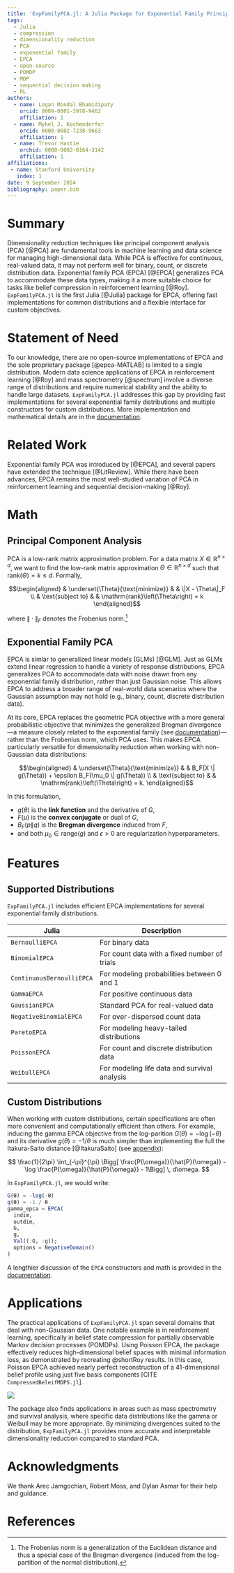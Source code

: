 ```yaml
---
title: 'ExpFamilyPCA.jl: A Julia Package for Exponential Family Principal Component Analysis'
tags:
  - Julia
  - compression
  - dimensionality reduction
  - PCA
  - exponential family
  - EPCA
  - open-source
  - POMDP
  - MDP
  - sequential decision making
  - RL
authors:
  - name: Logan Mondal Bhamidipaty
    orcid: 0009-0001-3978-9462
    affiliation: 1
  - name: Mykel J. Kochenderfer
    orcid: 0000-0002-7238-9663
    affiliation: 1
  - name: Trevor Hastie
    orchid: 0000-0002-0164-3142
    affiliation: 1
affiliations:
 - name: Stanford University
   index: 1
date: 9 September 2024
bibliography: paper.bib
---
```


# Summary

Dimensionality reduction techniques like principal component analysis (PCA) [@PCA] are fundamental tools in machine learning and data science for managing high-dimensional data. While PCA is effective for continuous, real-valued data, it may not perform well for binary, count, or discrete distribution data. Exponential family PCA (EPCA) [@EPCA] generalizes PCA to accommodate these data types, making it a more suitable choice for tasks like belief compression in reinforcement learning [@Roy]. `ExpFamilyPCA.jl` is the first Julia [@Julia] package for EPCA, offering fast implementations for common distributions and a flexible interface for custom objectives.

# Statement of Need

To our knowledge, there are no open-source implementations of EPCA and the sole proprietary package [@epca-MATLAB] is limited to a single distribution. Modern data science applications of EPCA in reinforcement learning [@Roy] and mass spectrometry [@spectrum] involve a diverse range of distributions and require numerical stability and the ability to handle large datasets. `ExpFamilyPCA.jl` addresses this gap by providing fast implementations for several exponential family distributions and multiple constructors for custom distributions. More implementation and mathematical details are in the [documentation](https://sisl.github.io/ExpFamilyPCA.jl/dev/).

# Related Work

Exponential family PCA was introduced by [@EPCA], and several papers have extended the technique [@LitReview]. While there have been advances, EPCA remains the most well-studied variation of PCA in reinforcement learning and sequential decision-making [@Roy].

# Math

## Principal Component Analysis

PCA is a low-rank matrix approximation problem. For a data matrix $X \in \mathbb{R}^{n \times d}$, we want to find the low-rank matrix approximation $\Theta \in \mathbb{R}^{n \times d}$ such that $\mathrm{rank}(\Theta) = k \leq d$. Formally,

$$\begin{aligned}
& \underset{\Theta}{\text{minimize}}
& & \|X - \Theta\|_F \\
& \text{subject to}
& & \mathrm{rank}\left(\Theta\right) = k
\end{aligned}$$

where $\| \cdot \|_F$ denotes the Frobenius norm.[^1]

[^1]: The Frobenius norm is a generalization of the Euclidean distance and thus a special case of the Bregman divergence (induced from the log-partition of the normal distribution).

## Exponential Family PCA

EPCA is simlar to generalized linear models (GLMs) [@GLM]. Just as GLMs extend linear regression to handle a variety of response distributions, EPCA generalizes PCA to accommodate data with noise drawn from any exponential family distribution, rather than just Gaussian noise. This allows EPCA to address a broader range of real-world data scenarios where the Gaussian assumption may not hold (e.g., binary, count, discrete distribution data).

At its core, EPCA replaces the geometric PCA objective with a more general probabilistic objective that minimizes the generalized Bregman divergence—a measure closely related to the exponential family (see [documentation](https://sisl.github.io/ExpFamilyPCA.jl/dev/math/bregman/))—rather than the Frobenius norm, which PCA uses. This makes EPCA particularly versatile for dimensionality reduction when working with non-Gaussian data distributions:

$$\begin{aligned}
& \underset{\Theta}{\text{minimize}}
& & B_F(X \| g(\Theta)) + \epsilon B_F(\mu_0 \| g(\Theta)) \\
& \text{subject to}
& & \mathrm{rank}\left(\Theta\right) = k.
\end{aligned}$$

In this formulation,

*  $g(\theta)$ is the **link function** and the derivative of $G$,
*  $F(\mu)$ is the **convex conjugate** or dual of $G$,
*  $B_F(p \| q)$ is the **Bregman divergence** induced from $F$,
*  and both $\mu_0 \in \mathrm{range}(g)$ and $\epsilon > 0$ are regularization hyperparameters.

# Features

## Supported Distributions

`ExpFamilyPCA.jl` includes efficient EPCA implementations for several exponential family distributions.

| Julia                     | Description                                            |
|---------------------------|--------------------------------------------------------|
| `BernoulliEPCA`           | For binary data                                        |
| `BinomialEPCA`            | For count data with a fixed number of trials           |
| `ContinuousBernoulliEPCA` | For modeling probabilities between $0$ and $1$         |
| `GammaEPCA`               | For positive continuous data                           |
| `GaussianEPCA`            | Standard PCA for real-valued data                      |
| `NegativeBinomialEPCA`    | For over-dispersed count data                          |
| `ParetoEPCA`              | For modeling heavy-tailed distributions                |
| `PoissonEPCA`             | For count and discrete distribution data               |
| `WeibullEPCA`             | For modeling life data and survival analysis           |

## Custom Distributions

When working with custom distributions, certain specifications are often more convenient and computationally efficient than others. For example, inducing the gamma EPCA objective from the log-parition $G(\theta) = -\log(-\theta)$ and its derivative $g(\theta) = -1/\theta$ is much simpler than implementing the full the Itakura-Saito distance [@ItakuraSaito] (see [appendix](https://sisl.github.io/ExpFamilyPCA.jl/dev/math/appendix/gamma/)):

$$
\frac{1}{2\pi} \int_{-\pi}^{\pi} \Bigg[ \frac{P(\omega)}{\hat{P}(\omega)} - \log \frac{P(\omega)}{\hat{P}{\omega}} - 1\Bigg] \, d\omega.
$$

In `ExpFamilyPCA.jl`, we would write:

```julia
G(θ) = -log(-θ)
g(θ) = -1 / θ
gamma_epca = EPCA(
  indim,
  outdim,
  G,
  g,
  Val((:G, :g));
  options = NegativeDomain()
)
```

A lengthier discussion of the `EPCA` constructors and math is provided in the [documentation](https://sisl.github.io/ExpFamilyPCA.jl/dev/math/objectives/).

# Applications

The practical applications of `ExpFamilyPCA.jl` span several domains that deal with non-Gaussian data. One notable example is in reinforcement learning, specifically in belief state compression for partially observable Markov decision processes (POMDPs). Using Poisson EPCA, the package effectively reduces high-dimensional belief spaces with minimal information loss, as demonstrated by recreating @shortRoy results. In this case, Poisson EPCA achieved nearly perfect reconstruction of a $41$-dimensional belief profile using just five basis components [CITE `CompressedBeleifMDPS.jl`].

![](./scripts/kl_divergence_plot.png)

The package also finds applications in areas such as mass spectrometry and survival analysis, where specific data distributions like the gamma or Weibull may be more appropriate. By minimizing divergences suited to the distribution, `ExpFamilyPCA.jl` provides more accurate and interpretable dimensionality reduction compared to standard PCA.

# Acknowledgments

We thank Arec Jamgochian, Robert Moss, and Dylan Asmar for their help and guidance.

# References